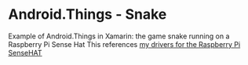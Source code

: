 # Android.Things - Snake

Example of Android.Things in Xamarin: the game snake running on a Raspberry Pi Sense Hat
This references [my drivers for the Raspberry Pi SenseHAT](https://github.com/SamuelDebruyn/Xamarin.Android.Things.SenseHAT)
